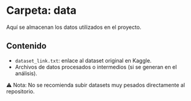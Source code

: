 # Carpeta: data

Aquí se almacenan los datos utilizados en el proyecto.

## Contenido
- `dataset_link.txt`: enlace al dataset original en Kaggle.
- Archivos de datos procesados o intermedios (si se generan en el análisis).

⚠️ Nota: No se recomienda subir datasets muy pesados directamente al repositorio. 
